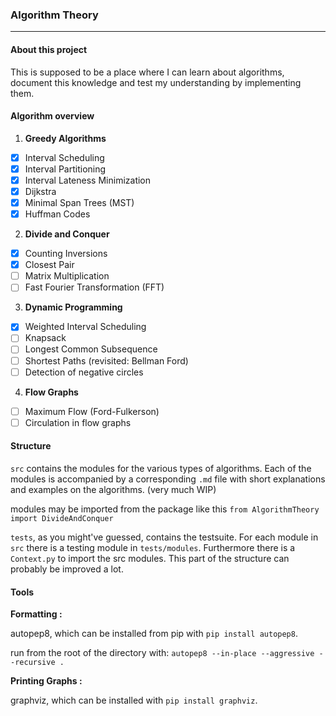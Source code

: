 ### Algorithm Theory <hr />

#### About this project
This is supposed to be a place where I can learn about algorithms,
document this knowledge and test my understanding by implementing them.

#### Algorithm  overview

1. **Greedy Algorithms**
- [x] Interval Scheduling 
- [x] Interval Partitioning
- [x] Interval Lateness Minimization
- [x] Dijkstra
- [x] Minimal Span Trees (MST)
- [x] Huffman Codes

2. **Divide and Conquer**
- [x] Counting Inversions
- [x] Closest Pair
- [ ] Matrix Multiplication
- [ ] Fast Fourier Transformation (FFT)

3. **Dynamic Programming**
- [x] Weighted Interval Scheduling
- [ ] Knapsack
- [ ] Longest Common Subsequence
- [ ] Shortest Paths (revisited: Bellman Ford)
- [ ] Detection of negative circles 

4. **Flow Graphs**
- [ ] Maximum Flow (Ford-Fulkerson)
- [ ] Circulation in flow graphs

#### Structure

`src` contains the modules for the various types of algorithms.
Each of the modules is accompanied by a corresponding `.md` file with short explanations and examples on the algorithms. (very much WIP)

modules may be imported from the package like this
`from AlgorithmTheory import DivideAndConquer`

`tests`, as you might've guessed, contains the testsuite.
 For each module in `src` there is a testing module in `tests/modules`.
 Furthermore there is a `Context.py` to import the src modules.
 This part of the structure can probably be improved a lot.

#### Tools

**Formatting :**

autopep8, which can be installed from pip with `pip install autopep8`.

run from the root of the directory with:
`autopep8 --in-place --aggressive --recursive .`

**Printing Graphs :**

graphviz, which can be installed with `pip install graphviz`.
